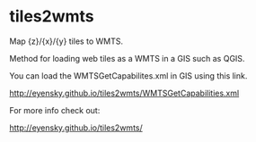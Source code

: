 # tiles2wmts
Map {z}/{x}/{y} tiles to WMTS.

Method for loading web tiles as a WMTS in a GIS such as QGIS.

You can load the WMTSGetCapabilites.xml in GIS using this link.

http://eyensky.github.io/tiles2wmts/WMTSGetCapabilities.xml

For more info check out:

http://eyensky.github.io/tiles2wmts/
